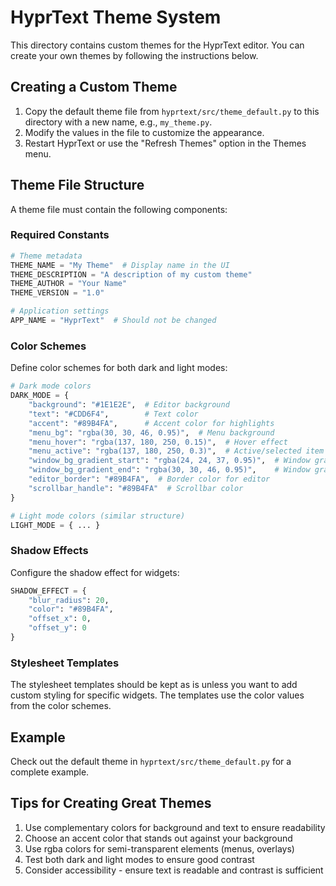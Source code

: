 # HyprText Theme System

This directory contains custom themes for the HyprText editor. You can create your own themes by following the instructions below.

## Creating a Custom Theme

1. Copy the default theme file from `hyprtext/src/theme_default.py` to this directory with a new name, e.g., `my_theme.py`.
2. Modify the values in the file to customize the appearance.
3. Restart HyprText or use the "Refresh Themes" option in the Themes menu.

## Theme File Structure

A theme file must contain the following components:

### Required Constants

```python
# Theme metadata
THEME_NAME = "My Theme"  # Display name in the UI
THEME_DESCRIPTION = "A description of my custom theme"
THEME_AUTHOR = "Your Name"
THEME_VERSION = "1.0"

# Application settings
APP_NAME = "HyprText"  # Should not be changed
```

### Color Schemes

Define color schemes for both dark and light modes:

```python
# Dark mode colors
DARK_MODE = {
    "background": "#1E1E2E",  # Editor background
    "text": "#CDD6F4",        # Text color
    "accent": "#89B4FA",      # Accent color for highlights
    "menu_bg": "rgba(30, 30, 46, 0.95)",  # Menu background
    "menu_hover": "rgba(137, 180, 250, 0.15)",  # Hover effect
    "menu_active": "rgba(137, 180, 250, 0.3)",  # Active/selected item
    "window_bg_gradient_start": "rgba(24, 24, 37, 0.95)",  # Window gradient start
    "window_bg_gradient_end": "rgba(30, 30, 46, 0.95)",    # Window gradient end
    "editor_border": "#89B4FA",  # Border color for editor
    "scrollbar_handle": "#89B4FA"  # Scrollbar color
}

# Light mode colors (similar structure)
LIGHT_MODE = { ... }
```

### Shadow Effects

Configure the shadow effect for widgets:

```python
SHADOW_EFFECT = {
    "blur_radius": 20,
    "color": "#89B4FA",
    "offset_x": 0,
    "offset_y": 0
}
```

### Stylesheet Templates

The stylesheet templates should be kept as is unless you want to add custom styling for specific widgets. The templates use the color values from the color schemes.

## Example

Check out the default theme in `hyprtext/src/theme_default.py` for a complete example.

## Tips for Creating Great Themes

1. Use complementary colors for background and text to ensure readability
2. Choose an accent color that stands out against your background
3. Use rgba colors for semi-transparent elements (menus, overlays)
4. Test both dark and light modes to ensure good contrast
5. Consider accessibility - ensure text is readable and contrast is sufficient 